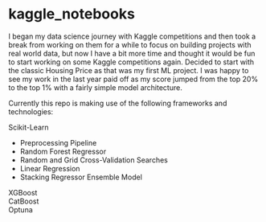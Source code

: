 # kaggle_notebooks
I began my data science journey with Kaggle competitions and then took a break from working on them for a while
to focus on building projects with real world data, but now I have a bit more time and thought it would be fun
to start working on some Kaggle competitions again. Decided to start with the classic Housing Price as that was 
my first ML project. I was happy to see my work in the last year paid off as my score jumped from the top 20% 
to the top 1% with a fairly simple model architecture. 

Currently this repo is making use of the following frameworks and technologies:
<br>


Scikit-Learn
<ul>
           <li>Preprocessing Pipeline</li>
           <li>Random Forest Regressor</li>
           <li>Random and Grid Cross-Validation Searches</li>
           <li>Linear Regression</li>
           <li>Stacking Regressor Ensemble Model</li>
</ul>
XGBoost
<br>
CatBoost
<br>
Optuna
